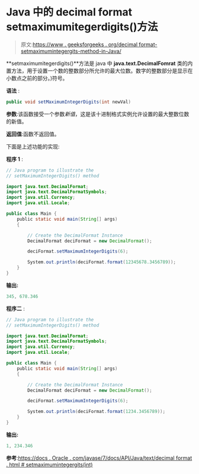 # Java 中的 decimal format setmaximumitegerdigits()方法

> 原文:[https://www . geeksforgeeks . org/decimal format-setmaximumintegergits-method-in-Java/](https://www.geeksforgeeks.org/decimalformat-setmaximumintegerdigits-method-in-java/)

**setmaximumitegerdigits()**方法是 java 中 **java.text.DecimalFomrat** 类的内置方法，用于设置一个数的整数部分所允许的最大位数。数字的整数部分是显示在小数点之前的部分。)符号。

**语法** :

```java
public void setMaximumIntegerDigits(int newVal)

```

**参数**:该函数接受一个参数*新值*，这是该十进制格式实例允许设置的最大整数位数的新值。

**返回值**:函数不返回值。

下面是上述功能的实现:

**程序 1** :

```java
// Java program to illustrate the
// setMaximumIntegerDigits() method

import java.text.DecimalFormat;
import java.text.DecimalFormatSymbols;
import java.util.Currency;
import java.util.Locale;

public class Main {
    public static void main(String[] args)
    {

        // Create the DecimalFormat Instance
        DecimalFormat deciFormat = new DecimalFormat();

        deciFormat.setMaximumIntegerDigits(6);

        System.out.println(deciFormat.format(12345678.3456789));
    }
}
```

**输出:**

```java
345, 678.346

```

**程序二** :

```java
// Java program to illustrate the
// setMaximumIntegerDigits() method

import java.text.DecimalFormat;
import java.text.DecimalFormatSymbols;
import java.util.Currency;
import java.util.Locale;

public class Main {
    public static void main(String[] args)
    {

        // Create the DecimalFormat Instance
        DecimalFormat deciFormat = new DecimalFormat();

        deciFormat.setMaximumIntegerDigits(6);

        System.out.println(deciFormat.format(1234.3456789));
    }
}
```

**输出:**

```java
1, 234.346

```

**参考**:[https://docs . Oracle . com/javase/7/docs/API/Java/text/decimal format . html # setmaximumintegergits(int)](https://docs.oracle.com/javase/7/docs/api/java/text/DecimalFormat.html#setMaximumIntegerDigits(int))